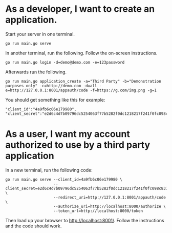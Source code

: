 # As a developer, I want to create an application.

Start your server in one terminal.

```
go run main.go serve
```

In another terminal, run the following. Follow the on-screen instructions.

```
go run main.go login -d=demo@demo.com -e=123password
```

Afterwards run the following.

```
go run main.go application_create -a="Third Party" -b="Demonstration purposes only" -c=http://demo.com -d=all -e=http://127.0.0.1:8001/appauth/code -f=https://g.com/img.png -g=1
```

You should get something like this for example:

```
"client_id":"4a9fb6c06e179980",
"client_secret":"e2d6c4d7b09796dc5254063f77b5282f0dc1218217f241f0fc098c8375613de7f8a0665ca090a27814712d10b04aefa77ef5322014d488bb5428be400bf391285c87de0e7a77aaab1eee23498a8de63b95e445540a8c3d3bca5d0c65332d2dbf9ab00597d02c98f6890db53b02bffd6d03cb134da71ebf5d585fbf7bf9bf4d1",
```

# As a user, I want my account authorized to use by a third party application

In a new terminal, run the following code:

```
go run main.go serve --client_id=4a9fb6c06e179980 \
                     --client_secret=e2d6c4d7b09796dc5254063f77b5282f0dc1218217f241f0fc098c8375613de7f8a0665ca090a27814712d10b04aefa77ef5322014d488bb5428be400bf391285c87de0e7a77aaab1eee23498a8de63b95e445540a8c3d3bca5d0c65332d2dbf9ab00597d02c98f6890db53b02bffd6d03cb134da71ebf5d585fbf7bf9bf4d1 \
                     --redirect_uri=http://127.0.0.1:8001/appauth/code \
                     --authorize_uri=http://localhost:8000/authorize \
                     --token_url=http://localhost:8000/token
```

Then load up your browser to [http://localhost:8001/](http://localhost:8001/). Follow the instructions and the code should work.
